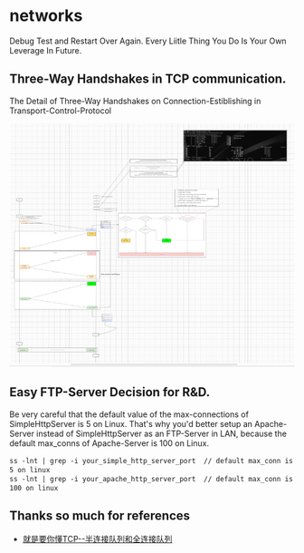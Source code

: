 # networks
Debug Test and Restart Over Again.
Every Liitle Thing You Do Is Your Own Leverage In Future. 

## Three-Way Handshakes in TCP communication. 
The Detail of Three-Way Handshakes on Connection-Estiblishing in Transport-Control-Protocol

![](./src/structuremap.png)

## Easy FTP-Server Decision for R&D. 
Be very careful that the default value of the max-connections of SimpleHttpServer is 5 on Linux. That's why you'd better setup an Apache-Server instead of SimpleHttpServer as an FTP-Server in LAN, because the default max_conns of Apache-Server is 100 on Linux.

```
ss -lnt | grep -i your_simple_http_server_port  // default max_conn is 5 on linux
ss -lnt | grep -i your_apache_http_server_port  // default max_conn is 100 on linux
```



## Thanks so much for references
* [就是要你懂TCP--半连接队列和全连接队列](https://plantegg.github.io/2017/06/07/%E5%B0%B1%E6%98%AF%E8%A6%81%E4%BD%A0%E6%87%82TCP--%E5%8D%8A%E8%BF%9E%E6%8E%A5%E9%98%9F%E5%88%97%E5%92%8C%E5%85%A8%E8%BF%9E%E6%8E%A5%E9%98%9F%E5%88%97/)

